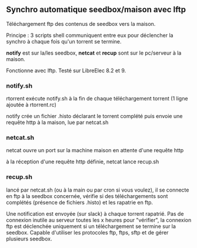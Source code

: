 ## Synchro automatique seedbox/maison avec lftp

Téléchargement ftp des contenus de seedbox vers la maison.

Principe : 3 scripts shell communiquent entre eux pour déclencher la synchro à chaque fois qu'un torrent se termine.

__notify__ est sur la/les seedbox, __netcat__ et __recup__ sont sur le pc/serveur à la maison.

Fonctionne avec lftp. Testé sur LibreElec 8.2 et 9.

### notify.sh

rtorrent exécute notify.sh à la fin de chaque téléchargement torrent (1 ligne ajoutée à rtorrent.rc)

notify crée un fichier .histo déclarant le torrent complété puis envoie une requête http à la maison, lue par netcat.sh

### netcat.sh

netcat ouvre un port sur la machine maison en attente d'une requête http

à la réception d'une requête http définie, netcat lance recup.sh

### recup.sh

lancé par netcat.sh (ou à la main ou par cron si vous voulez), il se connecte en ftp à la seedbox concernée, vérifie si des téléchargements sont complétés (présence de fichiers .histo) et les rapatrie en ftp.

Une notification est envoyée (sur slack) à chaque torrent rapatrié. Pas de connexion inutile au serveur toutes les x heures pour "vérifier", la connexion ftp est déclenchée uniquement si un téléchargement se termine sur la seedbox.
Capable d'utiliser les protocoles ftp, ftps, sftp et de gérer plusieurs seedbox.
